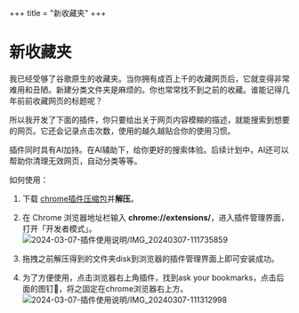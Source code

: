 +++
title = "新收藏夹"
+++

# 新收藏夹

我已经受够了谷歌原生的收藏夹。当你拥有成百上千的收藏网页后，它就变得非常难用和丑陋。新建分类文件夹是麻烦的。你也常常找不到之前的收藏。谁能记得几年前前收藏网页的标题呢？

所以我开发了下面的插件，你只要给出关于网页内容模糊的描述，就能搜索到想要的网页。它还会记录点击次数，使用的越久越贴合你的使用习惯。

插件同时具有AI加持。在AI辅助下，给你更好的搜索体验。后续计划中，AI还可以帮助你清理无效网页，自动分类等等。

如何使用：

1. 下载 [chrome插件压缩包](https://www.bookmarkbot.fun/bookmarks.zip)并**解压**。


2. 在 Chrome 浏览器地址栏输入 **chrome://extensions/**，进入插件管理界面，打开「开发者模式」。
   ![2024-03-07-插件使用说明/IMG_20240307-111735859](/assets_IMG/2024-03-07-%E6%8F%92%E4%BB%B6%E4%BD%BF%E7%94%A8%E8%AF%B4%E6%98%8E/IMG_20240307-111735856.png)  
    
3. 拖拽之前解压得到的文件夹disk到浏览器的插件管理界面上即可安装成功。
4. 为了方便使用，点击浏览器右上角插件，找到ask your bookmarks，点击后面的图钉📌，将之固定在chrome浏览器右上方。
![2024-03-07-插件使用说明/IMG_20240307-111312998](/assets_IMG/2024-03-07-%E6%8F%92%E4%BB%B6%E4%BD%BF%E7%94%A8%E8%AF%B4%E6%98%8E/IMG_20240307-111312994.png)  



